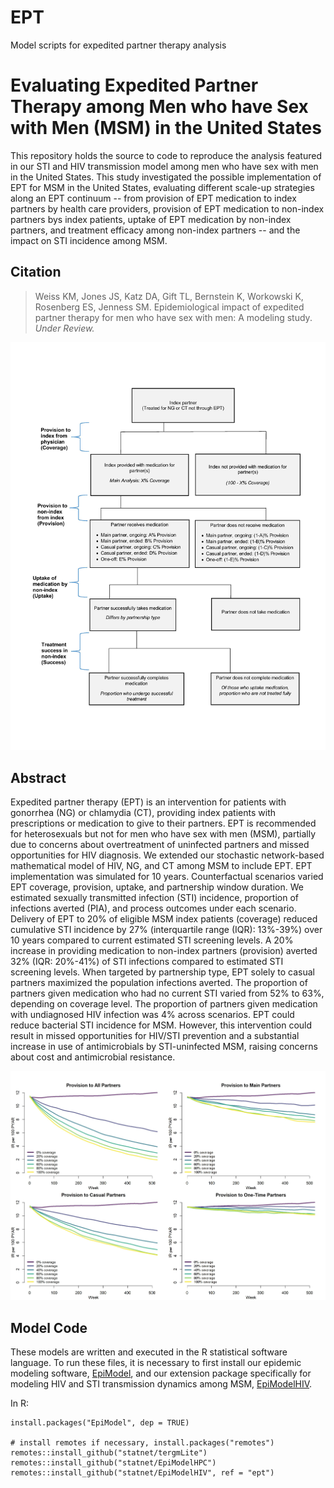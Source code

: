 # EPT
Model scripts for expedited partner therapy analysis

# Evaluating Expedited Partner Therapy among Men who have Sex with Men (MSM) in the United States

This repository holds the source to code to reproduce the analysis featured in our STI and HIV transmission model among men who have sex with men in the United States. This study investigated the possible implementation of EPT for MSM in the United States, evaluating different scale-up strategies along an EPT continuum -- from provision of EPT medication to index partners by health care providers, provision of EPT medication to non-index partners bys index patients, uptake of EPT medication by non-index partners, and treatment efficacy among non-index partners -- and the impact on STI incidence among MSM.

## Citation

> Weiss KM, Jones JS, Katz DA, Gift TL, Bernstein K, Workowski K, Rosenberg ES, Jenness SM. Epidemiological impact of expedited partner therapy for men who have sex with men: A modeling study. _Under Review._

<img src="https://github.com/EpiModel/EPT/raw/master/analysis/Fig1.png">

## Abstract
Expedited partner therapy (EPT) is an intervention for patients with gonorrhea (NG) or chlamydia (CT), providing index patients with prescriptions or medication to give to their partners. EPT is recommended for heterosexuals but not for men who have sex with men (MSM), partially due to concerns about overtreatment of uninfected partners and missed opportunities for HIV diagnosis. We extended our stochastic network-based mathematical model of HIV, NG, and CT among MSM to include EPT. EPT implementation was simulated for 10 years. Counterfactual scenarios varied EPT coverage, provision, uptake, and partnership window duration. We estimated sexually transmitted infection (STI) incidence, proportion of infections averted (PIA), and process outcomes under each scenario. Delivery of EPT to 20% of eligible MSM index patients (coverage) reduced cumulative STI incidence by 27% (interquartile range (IQR): 13%-39%) over 10 years compared to current estimated STI screening levels. A 20% increase in providing medication to non-index partners (provision) averted 32% (IQR: 20%-41%) of STI infections compared to estimated STI screening levels. When targeted by partnership type, EPT solely to casual partners maximized the population infections averted. The proportion of partners given medication who had no current STI varied from 52% to 63%, depending on coverage level. The proportion of partners given medication with undiagnosed HIV infection was 4% across scenarios. EPT could reduce bacterial STI incidence for MSM. However, this intervention could result in missed opportunities for HIV/STI prevention and a substantial increase in use of antimicrobials by STI-uninfected MSM, raising concerns about cost and antimicrobial resistance. 

<img src="https://github.com/EpiModel/EPT/raw/master/analysis/Fig2.png">

## Model Code

These models are written and executed in the R statistical software language. To run these files, it is necessary to first install our epidemic modeling software, [EpiModel](http://epimodel.org/), and our extension package specifically for modeling HIV and STI transmission dynamics among MSM, [EpiModelHIV](http://github.com/statnet/EpiModelHIV).

In R:
```
install.packages("EpiModel", dep = TRUE)

# install remotes if necessary, install.packages("remotes")
remotes::install_github("statnet/tergmLite")
remotes::install_github("statnet/EpiModelHPC")
remotes::install_github("statnet/EpiModelHIV", ref = "ept")
```

